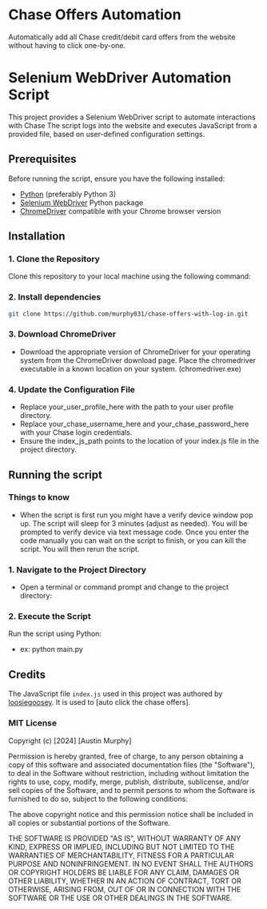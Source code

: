 # Chase Offers Automation
Automatically add all Chase credit/debit card offers from the website without having to click one-by-one.

# Selenium WebDriver Automation Script

This project provides a Selenium WebDriver script to automate interactions with Chase The script logs into the website and executes JavaScript from a provided file, based on user-defined configuration settings.

## Prerequisites

Before running the script, ensure you have the following installed:

- [Python](https://www.python.org/downloads/) (preferably Python 3)
- [Selenium WebDriver](https://pypi.org/project/selenium/) Python package
- [ChromeDriver](https://sites.google.com/a/chromium.org/chromedriver/downloads) compatible with your Chrome browser version

## Installation

### 1. Clone the Repository

Clone this repository to your local machine using the following command:

### 2. Install dependencies

```bash
git clone https://github.com/murphy031/chase-offers-with-log-in.git
```

### 3. Download ChromeDriver

   - Download the appropriate version of ChromeDriver for your operating system from the ChromeDriver download page. Place the chromedriver executable in a known location on your system. (chromedriver.exe)

### 4. Update the Configuration File

   - Replace your_user_profile_here with the path to your user profile directory.
   - Replace your_chase_username_here and your_chase_password_here with your Chase login credentials.
   - Ensure the index_js_path points to the location of your index.js file in the project directory.

## Running the script

### Things to know
   - When the script is first run you might have a verify device window pop up. The script will sleep for 3 minutes (adjust as needed). You will be prompted to verify device via text message code. Once you enter the code manually you can wait on the script to finish, or you can kill the script. You will then rerun the script.

### 1. Navigate to the Project Directory

   - Open a terminal or command prompt and change to the project directory:

### 2. Execute the Script

Run the script using Python:
   - ex: python main.py

## Credits

The JavaScript file `index.js` used in this project was authored by [loosiegoosey](https://github.com/loosiegoosey). It is used to [auto click the chase offers].


### MIT License

Copyright (c) [2024] [Austin Murphy]

Permission is hereby granted, free of charge, to any person obtaining a copy
of this software and associated documentation files (the "Software"), to deal
in the Software without restriction, including without limitation the rights
to use, copy, modify, merge, publish, distribute, sublicense, and/or sell
copies of the Software, and to permit persons to whom the Software is
furnished to do so, subject to the following conditions:

The above copyright notice and this permission notice shall be included in all
copies or substantial portions of the Software.

THE SOFTWARE IS PROVIDED "AS IS", WITHOUT WARRANTY OF ANY KIND, EXPRESS OR
IMPLIED, INCLUDING BUT NOT LIMITED TO THE WARRANTIES OF MERCHANTABILITY,
FITNESS FOR A PARTICULAR PURPOSE AND NONINFRINGEMENT. IN NO EVENT SHALL THE
AUTHORS OR COPYRIGHT HOLDERS BE LIABLE FOR ANY CLAIM, DAMAGES OR OTHER
LIABILITY, WHETHER IN AN ACTION OF CONTRACT, TORT OR OTHERWISE, ARISING FROM,
OUT OF OR IN CONNECTION WITH THE SOFTWARE OR THE USE OR OTHER DEALINGS IN THE
SOFTWARE.
